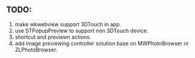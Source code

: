 ## TODO:

1. make wkwebview support 3DTouch in app.
2. use STPopupPreview to support non 3DTouch device.
3. shortcut and previewn actions.
4. add image previewing controller solution base on MWPhotoBrowser or ZLPhotoBrowser.
